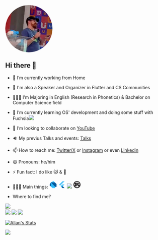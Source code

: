 
<!-- - 🔭 I’m currently working from Home @ [Nubank](https://github.com/nubank)  -->
<!-- - 🤔 I’m looking for help with ... -->
<!-- - 💬 Ask me about ... -->
<code><img src="https://github.com/allansrc/allansrc/blob/master/assets/1692990889723-modified.png" alt="Speacker Image" style="vertical-align: middle; width: 150px; height: 150px; border-radius: 50%;"></code>
## **Hi there** 👋

- 🔭 I’m currently working from Home
- 👨 I'm also a Speaker and Organizer in Flutter and CS Communities
- 🧑🏼‍🎓 I’m Majoring in English (Research in Phonetics) & Bachelor on Computer Science field
- 🌱 I’m currently learning OS' development and doing some stuff with Fuchsia<img height="24" src="https://avatars0.githubusercontent.com/u/12826430?s=200&v=4">
- 👯 I’m looking to collaborate on [YouTube](https://www.youtube.com/channel/UCrFTsrNTqLaVleQ_FeKYrsQ)
- 🔉 My previus Talks and events: [Talks](https://allansrc.com.br/)
- 📫 How to reach me: [Twitter/X](https://twitter.com/allansrc) or [Instagram](https://instagram.com/allansrc) or even [Linkedin](https://www.linkedin.com/in/allanrt/)
- 😄 Pronouns: he/him
- ⚡ Fun fact: I do like 🐱 & 🦆

- 👨🏼‍💻  Main things:
<code><img height="24" src="https://raw.githubusercontent.com/github/explore/80688e429a7d4ef2fca1e82350fe8e3517d3494d/topics/dart/dart.png"></code>
<code><img height="24" src="https://raw.githubusercontent.com/github/explore/80688e429a7d4ef2fca1e82350fe8e3517d3494d/topics/flutter/flutter.png"></code>
<code><img height="24" src="https://avatars0.githubusercontent.com/u/12826430?s=200&v=4"></code>
<code><img height="24" src="https://raw.githubusercontent.com/github/explore/80688e429a7d4ef2fca1e82350fe8e3517d3494d/topics/rust/rust.png"></code>

- Where to find me?

<code><a href="https://medium.com/@allansrc"><img src="https://img.shields.io/badge/Medium-12100E?style=for-the-badge&logo=medium&logoColor=white" /></a></code>
<code><a href="https://linkedin.com/in/allanrt"> <img src="https://img.shields.io/badge/LinkedIn-0077B5?style=for-the-badge&logo=linkedin&logoColor=white" /></a></code>
<code><a href="https://twitch.tv/duckdevtv"><img src="https://img.shields.io/badge/Twitch-9146FF?style=for-the-badge&logo=twitch&logoColor=white" /></a></code>
<code><a href="https://www.youtube.com/channel/UCrFTsrNTqLaVleQ_FeKYrsQ"><img src="https://img.shields.io/badge/YouTube-FF0000?style=for-the-badge&logo=youtube&logoColor=white" /></a></code>


[![Allan's Stats](https://github-readme-stats.vercel.app/api?username=allansrc&&show_icons=true&title_color=FFA10B&icon_color=FFA10B&text_color=ffffff&bg_color=151515)](https://github.com/allansrc)

<!-- <img src="https://github-readme-stats.vercel.app/api/top-langs/?username=allansrc&theme=dark&layout=compact&show_icons=true&title_color=FFA10B&icon_color=FFA10B"/> -->


<code><img src="https://komarev.com/ghpvc/?username=allansrc&style=flat&color=yellow"></code>
